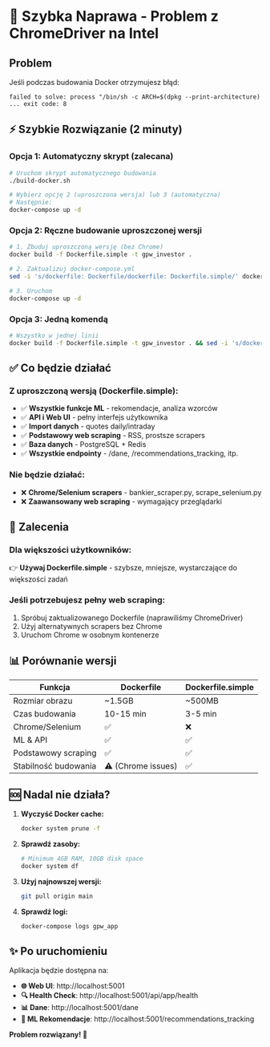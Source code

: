 # 🔧 Szybka Naprawa - Problem z ChromeDriver na Intel

## Problem
Jeśli podczas budowania Docker otrzymujesz błąd:
```
failed to solve: process "/bin/sh -c ARCH=$(dpkg --print-architecture) ... exit code: 8
```

## ⚡ Szybkie Rozwiązanie (2 minuty)

### Opcja 1: Automatyczny skrypt (zalecana)
```bash
# Uruchom skrypt automatycznego budowania
./build-docker.sh

# Wybierz opcję 2 (uproszczona wersja) lub 3 (automatyczna)
# Następnie:
docker-compose up -d
```

### Opcja 2: Ręczne budowanie uproszczonej wersji
```bash
# 1. Zbuduj uproszczoną wersję (bez Chrome)
docker build -f Dockerfile.simple -t gpw_investor .

# 2. Zaktualizuj docker-compose.yml
sed -i 's/dockerfile: Dockerfile/dockerfile: Dockerfile.simple/' docker-compose.yml

# 3. Uruchom
docker-compose up -d
```

### Opcja 3: Jedną komendą
```bash
# Wszystko w jednej linii
docker build -f Dockerfile.simple -t gpw_investor . && sed -i 's/dockerfile: Dockerfile/dockerfile: Dockerfile.simple/' docker-compose.yml && docker-compose up -d
```

## ✅ Co będzie działać

### Z uproszczoną wersją (Dockerfile.simple):
- ✅ **Wszystkie funkcje ML** - rekomendacje, analiza wzorców
- ✅ **API i Web UI** - pełny interfejs użytkownika  
- ✅ **Import danych** - quotes daily/intraday
- ✅ **Podstawowy web scraping** - RSS, prostsze scrapers
- ✅ **Baza danych** - PostgreSQL + Redis
- ✅ **Wszystkie endpointy** - /dane, /recommendations_tracking, itp.

### Nie będzie działać:
- ❌ **Chrome/Selenium scrapers** - bankier_scraper.py, scrape_selenium.py
- ❌ **Zaawansowany web scraping** - wymagający przeglądarki

## 🎯 Zalecenia

### Dla większości użytkowników:
👉 **Używaj Dockerfile.simple** - szybsze, mniejsze, wystarczające do większości zadań

### Jeśli potrzebujesz pełny web scraping:
1. Spróbuj zaktualizowanego Dockerfile (naprawiliśmy ChromeDriver)
2. Użyj alternatywnych scrapers bez Chrome
3. Uruchom Chrome w osobnym kontenerze

## 📊 Porównanie wersji

| Funkcja | Dockerfile | Dockerfile.simple |
|---------|------------|-------------------|
| Rozmiar obrazu | ~1.5GB | ~500MB |
| Czas budowania | 10-15 min | 3-5 min |
| Chrome/Selenium | ✅ | ❌ |
| ML & API | ✅ | ✅ |
| Podstawowy scraping | ✅ | ✅ |
| Stabilność budowania | ⚠️ (Chrome issues) | ✅ |

## 🆘 Nadal nie działa?

1. **Wyczyść Docker cache:**
   ```bash
   docker system prune -f
   ```

2. **Sprawdź zasoby:**
   ```bash
   # Minimum 4GB RAM, 10GB disk space
   docker system df
   ```

3. **Użyj najnowszej wersji:**
   ```bash
   git pull origin main
   ```

4. **Sprawdź logi:**
   ```bash
   docker-compose logs gpw_app
   ```

## ✨ Po uruchomieniu

Aplikacja będzie dostępna na:
- **🌐 Web UI**: http://localhost:5001  
- **🔍 Health Check**: http://localhost:5001/api/app/health
- **📊 Dane**: http://localhost:5001/dane
- **🤖 ML Rekomendacje**: http://localhost:5001/recommendations_tracking

**Problem rozwiązany! 🎉**
